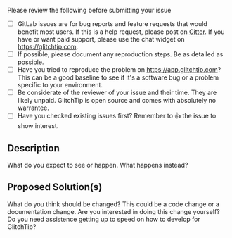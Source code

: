 Please review the following before submitting your issue

- [ ] GitLab issues are for bug reports and feature requests that would benefit most users. If this is a help request, please post on [Gitter](https://gitter.im/GlitchTip/community). If you have or want paid support, please use the chat widget on https://glitchtip.com.
- [ ] If possible, please document any reproduction steps. Be as detailed as possible.
- [ ] Have you tried to reproduce the problem on https://app.glitchtip.com? This can be a good baseline to see if it's a software bug or a problem specific to your environment.
- [ ] Be considerate of the reviewer of your issue and their time. They are likely unpaid. GlitchTip is open source and comes with absolutely no warrantee.
- [ ] Have you checked existing issues first? Remember to :+1: the issue to show interest.

## Description

What do you expect to see or happen. What happens instead?

## Proposed Solution(s)

What do you think should be changed? This could be a code change or a documentation change. Are you interested in doing this change yourself? Do you need assistence getting up to speed on how to develop for GlitchTip?
